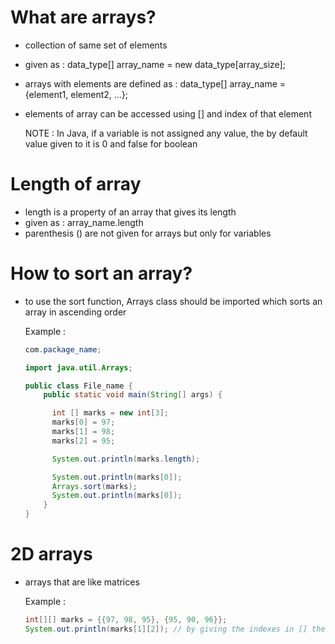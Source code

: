 # What are arrays? 
- collection of same set of elements
- given as : data_type[] array_name = new data_type[array_size];
- arrays with elements are defined as : data_type[] array_name = {element1, element2, ...};
- elements of array can be accessed using [] and index of that element

  NOTE : In Java, if a variable is not assigned any value, the by default value given to it is 0 and false for boolean

# Length of array
- length is a property of an array that gives its length
- given as : array_name.length
- parenthesis () are not given for arrays but only for variables

# How to sort an array?
- to use the sort function, Arrays class should be imported which sorts an array in ascending order

  Example : 
  ``` java
  com.package_name;
  
  import java.util.Arrays;
  
  public class File_name {
      public static void main(String[] args) {
  
        int [] marks = new int[3];
        marks[0] = 97;
        marks[1] = 98;
        marks[2] = 95;
  
        System.out.println(marks.length);
  
        System.out.println(marks[0]);
        Arrays.sort(marks);
        System.out.println(marks[0]);
      }
  }  

# 2D arrays
- arrays that are like matrices

  Example :
  ``` java
  int[][] marks = {{97, 98, 95}, {95, 90, 96}};
  System.out.println(marks[1][2]); // by giving the indexes in [] the elements can be accessed in 2D arrays
